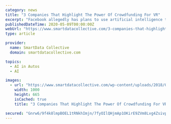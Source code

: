 ```yaml
---
category: news
title: "3 Companies That Highlight The Power Of Crowdfunding For VR"
excerpt: "Facebook allegedly has plans to use artificial intelligence to monitor its ad program and prevent fake news. Driverless cars are already underway, powered by AI. It will even start taking over the more dangerous jobs, where a shortage of workers is ..."
publishedDateTime: 2020-05-09T00:00:00Z
webUrl: "https://www.smartdatacollective.com/3-companies-that-highlight-the-power-of-crowdfunding-for-vr/"
type: article

provider:
  name: SmartData Collective
  domain: smartdatacollective.com

topics:
  - AI in Autos
  - AI

images:
  - url: "https://www.smartdatacollective.com/wp-content/uploads/2018/07/virtual-reality.jpg"
    width: 1000
    height: 665
    isCached: true
    title: "3 Companies That Highlight The Power Of Crowdfunding For VR"

secured: "Gnrw6/9f4k8lmpBOEL1tRNkhImjn/7fyOIlQHjmAp1OKirE9ZVm8Lvg4ZsivpLfucnZGaUtfWS9FeNndC4tmtqrx6gM9+q6v2aGyuxsz9WtAVwSbPMVlBTbYz8QovrTDmkRU47KWgnl8jg+wKGiQVL/tO2OxnatYybpd4xYkxxJjwFw7rrE7/vP5wLB4qbWlp6hBO9abBfSIV9toN9gj/7bxe5llw0hhPF8sU0dWrfqSpp61mcKYpMkYntCNA1vhIfbFaVyrIfK6SLVpty8U4j7CKxG/EfeT2sAQBuiB9u8uI9LBejvQNTsMZxeP6hPj;SPnrPOYV5+iFtH9W0uzrOw=="
---
```


